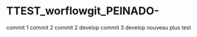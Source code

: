 # TTEST_worflowgit_PEINADO-

commit 1
commit 2
commit 2 develop
commit 3 develop
nouveau plus
test

